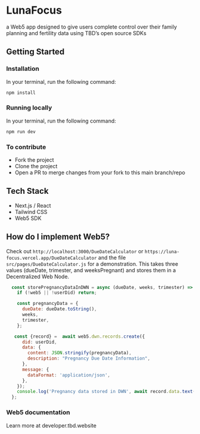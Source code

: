 # LunaFocus
a Web5 app designed to give users complete control over their family planning and fertility data using TBD’s open source SDKs

## Getting Started

### Installation

In your terminal, run the following command:
```bash
npm install
```

### Running locally
In your terminal, run the following command:
```bash
npm run dev
```

 ### To contribute
 - Fork the project
 - Clone the project
 - Open a PR to merge changes from your fork to this main branch/repo

## Tech Stack
- Next.js / React
- Tailwind CSS
- Web5 SDK

## How do I implement Web5?
Check out `http://localhost:3000/DueDateCalculator` or `https://luna-focus.vercel.app/DueDateCalculator` and the file `src/pages/DueDateCalculator.js` for a demonstration. This takes three values (dueDate, trimester, and weeksPregnant) and stores them in a Decentralized Web Node. 
```js
  const storePregnancyDataInDWN = async (dueDate, weeks, trimester) => {
    if (!web5 || !userDid) return;

    const pregnancyData = {
      dueDate: dueDate.toString(),
      weeks,
      trimester,
    };

   const {record} =  await web5.dwn.records.create({
      did: userDid,
      data: {
        content: JSON.stringify(pregnancyData),
        description: "Pregnancy Due Date Information",
      },
      message: {
        dataFormat: 'application/json',
      },
    });
    console.log('Pregnancy data stored in DWN', await record.data.text(), await record)
  };
```

### Web5 documentation
Learn more at developer.tbd.website
